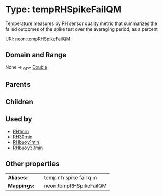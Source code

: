 
# Type: tempRHSpikeFailQM


Temperature measures by RH sensor quality metric that summarizes the failed outcomes of the spike test over the averaging period, as a percent

URI: [neon:tempRHSpikeFailQM](https://data.neonscience.org/tempRHSpikeFailQM)


## Domain and Range

None ->  <sub>OPT</sub> [Double](types/Double.md)

## Parents


## Children


## Used by

 * [RH1min](RH1min.md)
 * [RH30min](RH30min.md)
 * [RHbuoy1min](RHbuoy1min.md)
 * [RHbuoy30min](RHbuoy30min.md)

## Other properties

|  |  |  |
| --- | --- | --- |
| **Aliases:** | | temp r h spike fail q m |
| **Mappings:** | | neon:tempRHSpikeFailQM |

